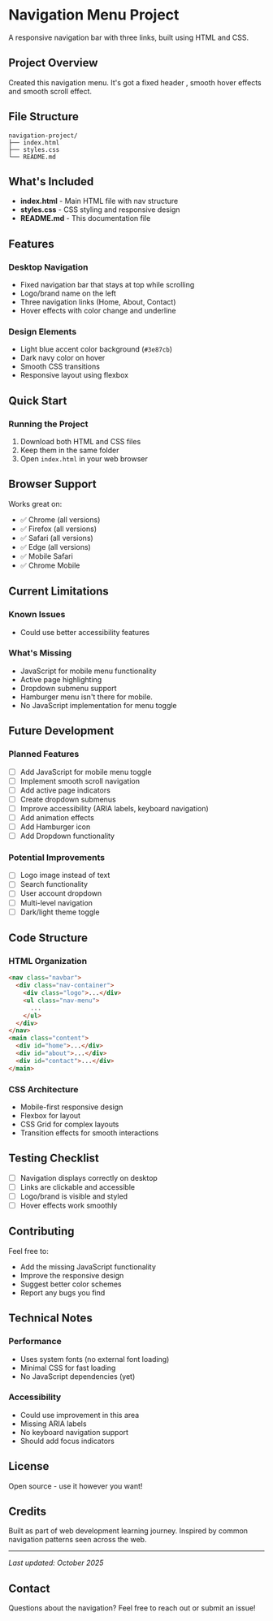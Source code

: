 # Navigation Menu Project

A responsive navigation bar with three links, built using HTML and CSS.

## Project Overview

Created this navigation menu. It's got a fixed header , smooth hover effects and smooth scroll effect.

## File Structure

```
navigation-project/
├── index.html
├── styles.css
└── README.md
```

## What's Included

- **index.html** - Main HTML file with nav structure
- **styles.css** - CSS styling and responsive design
- **README.md** - This documentation file

## Features

### Desktop Navigation

- Fixed navigation bar that stays at top while scrolling
- Logo/brand name on the left
- Three navigation links (Home, About, Contact)
- Hover effects with color change and underline

### Design Elements

- Light blue accent color background (`#3e87cb`)
- Dark navy color on hover
- Smooth CSS transitions
- Responsive layout using flexbox

## Quick Start

### Running the Project

1. Download both HTML and CSS files
2. Keep them in the same folder
3. Open `index.html` in your web browser

## Browser Support

Works great on:

- ✅ Chrome (all versions)
- ✅ Firefox (all versions)
- ✅ Safari (all versions)
- ✅ Edge (all versions)
- ✅ Mobile Safari
- ✅ Chrome Mobile

## Current Limitations

### Known Issues

- Could use better accessibility features

### What's Missing

- JavaScript for mobile menu functionality
- Active page highlighting
- Dropdown submenu support
- Hamburger menu isn't there for mobile.
- No JavaScript implementation for menu toggle

## Future Development

### Planned Features

- [ ] Add JavaScript for mobile menu toggle
- [ ] Implement smooth scroll navigation
- [ ] Add active page indicators
- [ ] Create dropdown submenus
- [ ] Improve accessibility (ARIA labels, keyboard navigation)
- [ ] Add animation effects
- [ ] Add Hamburger icon
- [ ] Add Dropdown functionality

### Potential Improvements

- [ ] Logo image instead of text
- [ ] Search functionality
- [ ] User account dropdown
- [ ] Multi-level navigation
- [ ] Dark/light theme toggle

## Code Structure

### HTML Organization

```html
<nav class="navbar">
  <div class="nav-container">
    <div class="logo">...</div>
    <ul class="nav-menu">
      ...
    </ul>
  </div>
</nav>
<main class="content">
  <div id="home">...</div>
  <div id="about">...</div>
  <div id="contact">...</div>
</main>
```

### CSS Architecture

- Mobile-first responsive design
- Flexbox for layout
- CSS Grid for complex layouts
- Transition effects for smooth interactions

## Testing Checklist

- [ ] Navigation displays correctly on desktop
- [ ] Links are clickable and accessible
- [ ] Logo/brand is visible and styled
- [ ] Hover effects work smoothly

## Contributing

Feel free to:

- Add the missing JavaScript functionality
- Improve the responsive design
- Suggest better color schemes
- Report any bugs you find

## Technical Notes

### Performance

- Uses system fonts (no external font loading)
- Minimal CSS for fast loading
- No JavaScript dependencies (yet)

### Accessibility

- Could use improvement in this area
- Missing ARIA labels
- No keyboard navigation support
- Should add focus indicators

## License

Open source - use it however you want!

## Credits

Built as part of web development learning journey. Inspired by common navigation patterns seen across the web.

---

_Last updated: October 2025_

## Contact

Questions about the navigation? Feel free to reach out or submit an issue!
